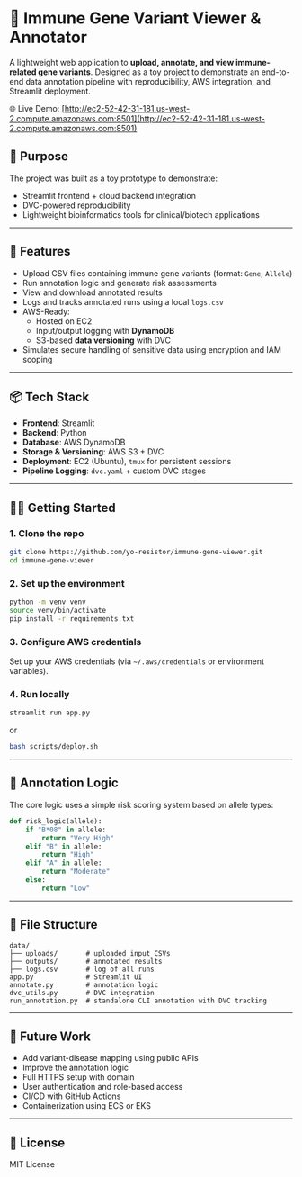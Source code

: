 # 🧬 Immune Gene Variant Viewer & Annotator

A lightweight web application to **upload, annotate, and view immune-related gene variants**. Designed as a toy project to demonstrate an end-to-end data annotation pipeline with reproducibility, AWS integration, and Streamlit deployment.

🌐 Live Demo: [http://ec2-52-42-31-181.us-west-2.compute.amazonaws.com:8501](http://ec2-52-42-31-181.us-west-2.compute.amazonaws.com:8501)


## 🧠 Purpose
The project was built as a toy prototype to demonstrate:
- Streamlit frontend + cloud backend integration
- DVC-powered reproducibility
- Lightweight bioinformatics tools for clinical/biotech applications

---

## 🚀 Features

- Upload CSV files containing immune gene variants (format: `Gene`, `Allele`)
- Run annotation logic and generate risk assessments
- View and download annotated results
- Logs and tracks annotated runs using a local `logs.csv`
- AWS-Ready:
  - Hosted on EC2
  - Input/output logging with **DynamoDB**
  - S3-based **data versioning** with DVC
- Simulates secure handling of sensitive data using encryption and IAM scoping

---

## 📦 Tech Stack

- **Frontend**: Streamlit  
- **Backend**: Python  
- **Database**: AWS DynamoDB  
- **Storage & Versioning**: AWS S3 + DVC  
- **Deployment**: EC2 (Ubuntu), `tmux` for persistent sessions  
- **Pipeline Logging**: `dvc.yaml` + custom DVC stages

---

## 🧑‍💻 Getting Started

### 1. Clone the repo

```bash
git clone https://github.com/yo-resistor/immune-gene-viewer.git
cd immune-gene-viewer
```

### 2. Set up the environment
```bash
python -m venv venv
source venv/bin/activate
pip install -r requirements.txt
```

### 3. Configure AWS credentials
Set up your AWS credentials (via `~/.aws/credentials` or environment variables).

### 4. Run locally
```bash
streamlit run app.py
```
or 
```bash
bash scripts/deploy.sh
```

---

## 🧪 Annotation Logic
The core logic uses a simple risk scoring system based on allele types:
```python
def risk_logic(allele):
    if "B*08" in allele:
        return "Very High"
    elif "B" in allele:
        return "High"
    elif "A" in allele:
        return "Moderate"
    else:
        return "Low"
```

---

## 📁 File Structure
```
data/
├── uploads/       # uploaded input CSVs
├── outputs/       # annotated results
├── logs.csv       # log of all runs
app.py             # Streamlit UI
annotate.py        # annotation logic
dvc_utils.py       # DVC integration
run_annotation.py  # standalone CLI annotation with DVC tracking
```

---

## 📘 Future Work
- Add variant-disease mapping using public APIs
- Improve the annotation logic
- Full HTTPS setup with domain
- User authentication and role-based access
- CI/CD with GitHub Actions
- Containerization using ECS or EKS

---

## 📜 License
MIT License